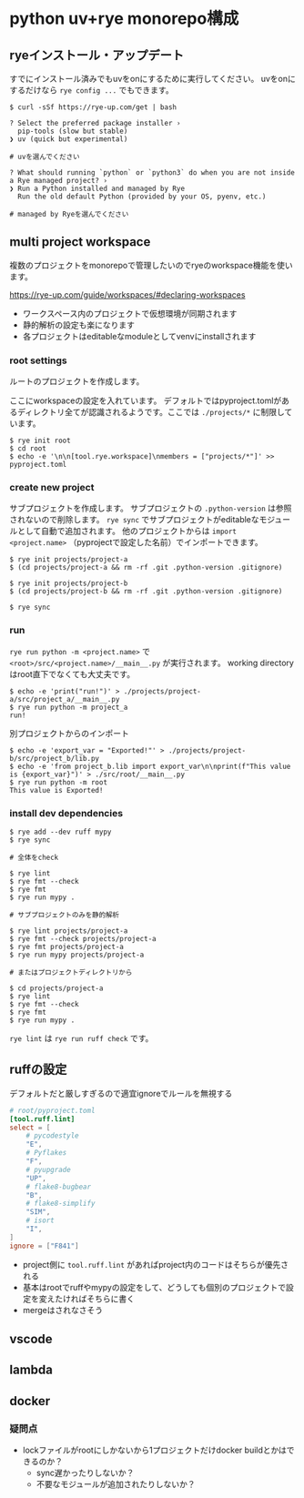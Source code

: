# python uv+rye monorepo構成

## ryeインストール・アップデート

すでにインストール済みでもuvをonにするために実行してください。
uvをonにするだけなら `rye config ...` でもできます。

```console
$ curl -sSf https://rye-up.com/get | bash

? Select the preferred package installer ›
  pip-tools (slow but stable)
❯ uv (quick but experimental)

# uvを選んでください

? What should running `python` or `python3` do when you are not inside a Rye managed project? ›
❯ Run a Python installed and managed by Rye
  Run the old default Python (provided by your OS, pyenv, etc.)

# managed by Ryeを選んでください
```

## multi project workspace

複数のプロジェクトをmonorepoで管理したいのでryeのworkspace機能を使います。

https://rye-up.com/guide/workspaces/#declaring-workspaces

- ワークスペース内のプロジェクトで仮想環境が同期されます
- 静的解析の設定も楽になります
- 各プロジェクトはeditableなmoduleとしてvenvにinstallされます

### root settings

ルートのプロジェクトを作成します。

ここにworkspaceの設定を入れています。
デフォルトではpyproject.tomlがあるディレクトリ全てが認識されるようです。ここでは `./projects/*` に制限しています。

```console
$ rye init root
$ cd root
$ echo -e '\n\n[tool.rye.workspace]\nmembers = ["projects/*"]' >> pyproject.toml
```

### create new project

サブプロジェクトを作成します。
サブプロジェクトの `.python-version` は参照されないので削除します。
`rye sync` でサブプロジェクトがeditableなモジュールとして自動で追加されます。
他のプロジェクトからは `import <project.name>` （pyprojectで設定した名前）でインポートできます。

```console
$ rye init projects/project-a
$ (cd projects/project-a && rm -rf .git .python-version .gitignore)

$ rye init projects/project-b
$ (cd projects/project-b && rm -rf .git .python-version .gitignore)

$ rye sync
```

### run

`rye run python -m <project.name>` で `<root>/src/<project.name>/__main__.py` が実行されます。
working directoryはroot直下でなくても大丈夫です。

```console
$ echo -e 'print("run!")' > ./projects/project-a/src/project_a/__main__.py
$ rye run python -m project_a
run!
```

別プロジェクトからのインポート

```console
$ echo -e 'export_var = "Exported!"' > ./projects/project-b/src/project_b/lib.py
$ echo -e 'from project_b.lib import export_var\n\nprint(f"This value is {export_var}")' > ./src/root/__main__.py
$ rye run python -m root
This value is Exported!
```

### install dev dependencies

```console
$ rye add --dev ruff mypy
$ rye sync
```

```console
# 全体をcheck

$ rye lint
$ rye fmt --check
$ rye fmt
$ rye run mypy .

# サブプロジェクトのみを静的解析

$ rye lint projects/project-a
$ rye fmt --check projects/project-a
$ rye fmt projects/project-a
$ rye run mypy projects/project-a

# またはプロジェクトディレクトリから

$ cd projects/project-a
$ rye lint
$ rye fmt --check
$ rye fmt
$ rye run mypy .
```

`rye lint` は `rye run ruff check` です。

## ruffの設定

デフォルトだと厳しすぎるので適宜ignoreでルールを無視する

```toml
# root/pyproject.toml
[tool.ruff.lint]
select = [
    # pycodestyle
    "E",
    # Pyflakes
    "F",
    # pyupgrade
    "UP",
    # flake8-bugbear
    "B",
    # flake8-simplify
    "SIM",
    # isort
    "I",
]
ignore = ["F841"]
```

- project側に `tool.ruff.lint` があればproject内のコードはそちらが優先される
- 基本はrootでruffやmypyの設定をして、どうしても個別のプロジェクトで設定を変えたければそちらに書く
- mergeはされなさそう

## vscode

## lambda

## docker

### 疑問点

- lockファイルがrootにしかないから1プロジェクトだけdocker buildとかはできるのか？
  - sync遅かったりしないか？
  - 不要なモジュールが追加されたりしないか？

